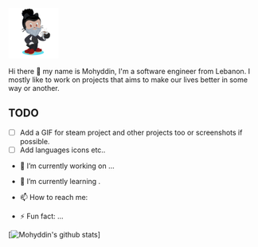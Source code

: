 <img width="20%" src="/assets/my-octocat.png" alt="My Github Octocat" float="right" />

<p align="left">
  Hi there 👋 my name is Mohyddin, I'm a software engineer from Lebanon. I mostly like to work on projects that aims to make our lives better in some way or another. 
</p>

## TODO
- [ ] Add a GIF for steam project and other projects too or screenshots if possible.
- [ ] Add languages icons etc..

- 🔭 I’m currently working on ...
- 🌱 I’m currently learning .
- 📫 How to reach me:

- ⚡ Fun fact: ...

[![Mohyddin's github stats](https://github-readme-stats.vercel.app/api?username=mohyddintash&show_icons=true&theme=merko&count_private=true)]

<!--
**mohyddintash/mohyddintash** is a ✨ _special_ ✨ repository because its `README.md` (this file) appears on your GitHub profile.

Here are some ideas to get you started:

- 🔭 I’m currently working on ...
- 🌱 I’m currently learning ...
- 👯 I’m looking to collaborate on ...
- 🤔 I’m looking for help with ...
- 💬 Ask me about ...
- 📫 How to reach me: ...
- 😄 Pronouns: ...
- ⚡ Fun fact: ...
-->
